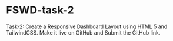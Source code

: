 # FSWD-task-2
Task-2: Create a Responsive Dashboard Layout using HTML 5 and TailwindCSS. Make it live on GitHub and Submit the GitHub link.
